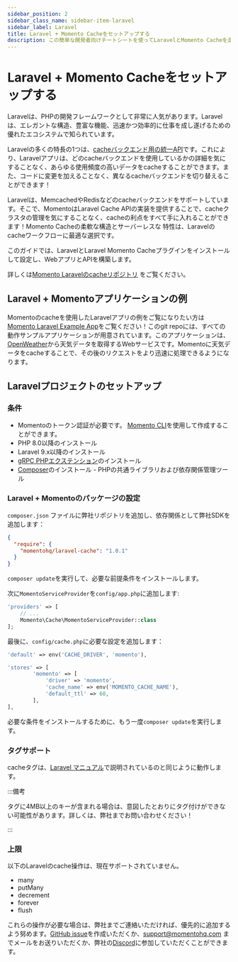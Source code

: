 ```yaml
---
sidebar_position: 2
sidebar_class_name: sidebar-item-laravel
sidebar_label: Laravel
title: Laravel + Momento Cacheをセットアップする
description: この簡単な開発者向けチートシートを使ってLaravelとMomento Cacheを走らせてみよう。
---
```


# Laravel + Momento Cacheをセットアップする

Laravelは、PHPの開発フレームワークとして非常に人気があります。Laravelは、エレガントな構造、豊富な機能、迅速かつ効率的に仕事を成し遂げるための優れたエコシステムで知られています。

Laravelの多くの特長の1つは、[cacheバックエンド用の統一API](https://laravel.com/docs/10.x/cache)です。これにより、Laravelアプリは、どのcacheバックエンドを使用しているかの詳細を気にすることなく、あらゆる使用頻度の高いデータをcacheすることができます。また、コードに変更を加えることなく、異なるcacheバックエンドを切り替えることができます！

Laravelは、MemcachedやRedisなどのcacheバックエンドをサポートしています。そこで、MomentoはLaravel Cache APIの実装を提供することで、cacheクラスタの管理を気にすることなく、cacheの利点をすべて手に入れることができます！Momento Cacheの柔軟な構造とサーバーレスな 特性は、Laravelのcacheワークフローに最適な選択です。

このガイドでは、LaravelとLaravel Momento Cacheプラグインをインストールして設定し、WebアプリとAPIを構築します。

詳しくは[Momento Laravelのcacheリポジトリ](https://github.com/momentohq/laravel-cache) をご覧ください。

## Laravel + Momentoアプリケーションの例

Momentoのcacheを使用したLaravelアプリの例をご覧になりたい方は [Momento Laravel Example App](https://github.com/momentohq/laravel-example)をご覧ください！このgit repoには、すべての動作サンプルアプリケーションが用意されています。このアプリケーションは、[OpenWeather](https://openweathermap.org/)から天気データを取得するWebサービスです。Momentoに天気データをcacheすることで、その後のリクエストをより迅速に処理できるようになります。

## Laravelプロジェクトのセットアップ

### 条件
* Momentoのトークン認証が必要です。 [Momento CLI](https://github.com/momentohq/momento-cli)を使用して作成することができます。
* PHP 8.0以降のインストール
* Laravel 9.x以降のインストール
* [gRPC PHPエクステンション](https://github.com/grpc/grpc/blob/v1.46.3/src/php/README.md)のインストール
* [Composer](https://getcomposer.org/doc/00-intro.md)のインストール - PHPの共通ライブラリおよび依存関係管理ツール

### Laravel + Momentoのパッケージの設定

`composer.json` ファイルに弊社リポジトリを追加し、依存関係として弊社SDKを追加します：

```json
{
  "require": {
    "momentohq/laravel-cache": "1.0.1"
  }
}
```

`composer update`を実行して、必要な前提条件をインストールします。

次に`MomentoServiceProvider`を`config/app.php`に追加します:

```php
'providers' => [
    // ...
    Momento\Cache\MomentoServiceProvider::class
];
```

最後に、`config/cache.php`に必要な設定を追加します：

```php
'default' => env('CACHE_DRIVER', 'momento'),

'stores' => [
        'momento' => [
            'driver' => 'momento',
            'cache_name' => env('MOMENTO_CACHE_NAME'),
            'default_ttl' => 60,
        ],
],
```

必要な条件をインストールするために、もう一度`composer update`を実行します。

### タグサポート

cacheタグは、[Laravel マニュアル](https://laravel.com/docs/9.x/cache#cache-tags)で説明されているのと同じように動作します。

:::備考

タグに4MB以上のキーが含まれる場合は、意図したとおりにタグ付けができない可能性があります。詳しくは、弊社までお問い合わせください！

:::

### 上限

以下のLaravelのcache操作は、現在サポートされていません。
* many
* putMany
* decrement
* forever
* flush

これらの操作が必要な場合は、弊社までご連絡いただければ、優先的に追加するよう努めます。[GitHub issue](https://github.com/momentohq/laravel-cache/issues)を作成いただくか、support@momentohq.com までメールをお送りいただくか、弊社の[Discord](https://discord.com/invite/3HkAKjUZGq)に参加していただくことができます。
